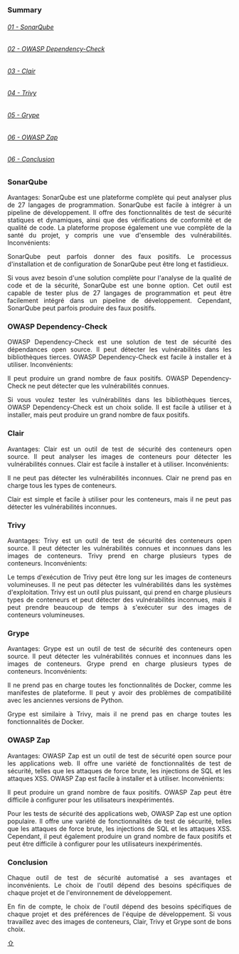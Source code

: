 <div style='text-align: justify;'>

<div id='top'/>

### Summary

###### [01 -  SonarQube](#Sonar)

###### [02 - OWASP Dependency-Check](#OWASP1)

###### [03 - Clair](#Clair)

###### [04 - Trivy](#Trivy)

###### [05 - Grype](#Grype)

###### [06 - OWASP Zap](#OWASP2)

###### [06 - Conclusion](#Conclusion)

<div id='Sonar'/>  

### **SonarQube**

Avantages:
SonarQube est une plateforme complète qui peut analyser plus de 27 langages de programmation.
SonarQube est facile à intégrer à un pipeline de développement.
Il offre des fonctionnalités de test de sécurité statiques et dynamiques, ainsi que des vérifications de conformité et de qualité de code.
La plateforme propose également une vue complète de la santé du projet, y compris une vue d'ensemble des vulnérabilités.
Inconvénients:

SonarQube peut parfois donner des faux positifs.
Le processus d'installation et de configuration de SonarQube peut être long et fastidieux.

Si vous avez besoin d'une solution complète pour l'analyse de la qualité de code et de la sécurité, SonarQube est une bonne option. Cet outil est capable de tester plus de 27 langages de programmation et peut être facilement intégré dans un pipeline de développement. Cependant, SonarQube peut parfois produire des faux positifs.

<div id='OWAS1'/>  

### **OWASP Dependency-Check**

OWASP Dependency-Check est une solution de test de sécurité des dépendances open source.
Il peut détecter les vulnérabilités dans les bibliothèques tierces.
OWASP Dependency-Check est facile à installer et à utiliser.
Inconvénients:

Il peut produire un grand nombre de faux positifs.
OWASP Dependency-Check ne peut détecter que les vulnérabilités connues.

Si vous voulez tester les vulnérabilités dans les bibliothèques tierces, OWASP Dependency-Check est un choix solide. Il est facile à utiliser et à installer, mais peut produire un grand nombre de faux positifs.

<div id='Clair'/>  

### **Clair**

Avantages:
Clair est un outil de test de sécurité des conteneurs open source.
Il peut analyser les images de conteneurs pour détecter les vulnérabilités connues.
Clair est facile à installer et à utiliser.
Inconvénients:

Il ne peut pas détecter les vulnérabilités inconnues.
Clair ne prend pas en charge tous les types de conteneurs.

 Clair est simple et facile à utiliser pour les conteneurs, mais il ne peut pas détecter les vulnérabilités inconnues. 

<div id='Trivy'/>  

### **Trivy**

Avantages:
Trivy est un outil de test de sécurité des conteneurs open source.
Il peut détecter les vulnérabilités connues et inconnues dans les images de conteneurs.
Trivy prend en charge plusieurs types de conteneurs.
Inconvénients:

Le temps d'exécution de Trivy peut être long sur les images de conteneurs volumineuses.
Il ne peut pas détecter les vulnérabilités dans les systèmes d'exploitation.
Trivy est un outil plus puissant, qui prend en charge plusieurs types de conteneurs et peut détecter des vulnérabilités inconnues, mais il peut prendre beaucoup de temps à s'exécuter sur des images de conteneurs volumineuses. 

<div id='Grype'/>  

### **Grype**

Avantages:
Grype est un outil de test de sécurité des conteneurs open source.
Il peut détecter les vulnérabilités connues et inconnues dans les images de conteneurs.
Grype prend en charge plusieurs types de conteneurs.
Inconvénients:

Il ne prend pas en charge toutes les fonctionnalités de Docker, comme les manifestes de plateforme.
Il peut y avoir des problèmes de compatibilité avec les anciennes versions de Python.

Grype est similaire à Trivy, mais il ne prend pas en charge toutes les fonctionnalités de Docker.

<div id='OWASP2'/>  

### **OWASP Zap**

Avantages:
OWASP Zap est un outil de test de sécurité open source pour les applications web.
Il offre une variété de fonctionnalités de test de sécurité, telles que les attaques de force brute, les injections de SQL et les attaques XSS.
OWASP Zap est facile à installer et à utiliser.
Inconvénients:

Il peut produire un grand nombre de faux positifs.
OWASP Zap peut être difficile à configurer pour les utilisateurs inexpérimentés.

Pour les tests de sécurité des applications web, OWASP Zap est une option populaire. Il offre une variété de fonctionnalités de test de sécurité, telles que les attaques de force brute, les injections de SQL et les attaques XSS. Cependant, il peut également produire un grand nombre de faux positifs et peut être difficile à configurer pour les utilisateurs inexpérimentés.

<div id='Conclusion'/>  

### **Conclusion**

Chaque outil de test de sécurité automatisé a ses avantages et inconvénients. Le choix de l'outil dépend des besoins spécifiques de chaque projet et de l'environnement de développement. 

En fin de compte, le choix de l'outil dépend des besoins spécifiques de chaque projet et des préférences de l'équipe de développement. 
Si vous travaillez avec des images de conteneurs, Clair, Trivy et Grype sont de bons choix.

[&#8679;](#top)

</div>